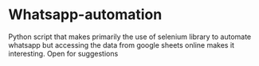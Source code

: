 # Whatsapp-automation
Python script that makes primarily the use of selenium library to automate whatsapp but accessing the data from google sheets online makes it interesting.
Open for suggestions
